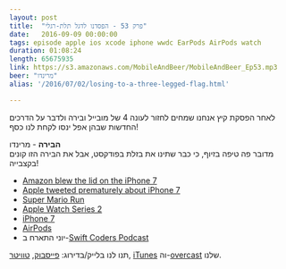 ```yaml
---
layout: post
title:  "פרק 53 - הפסדנו לדגל תלת-רגלי"
date:   2016-09-09 00:00:00
tags: episode apple ios xcode iphone wwdc EarPods AirPods watch
duration: 01:08:24
length: 65675935
link: https://s3.amazonaws.com/MobileAndBeer/MobileAndBeer_Ep53.mp3
beer: "מרינדו"
alias: '/2016/07/02/losing-to-a-three-legged-flag.html'

---
```


לאחר הפסקת קיץ אנחנו שמחים לחזור לעונה 4 של מובייל ובירה ולדבר על הדרכים החדשות שבהן אפל ינסו לקחת לנו כסף!

**הבירה** - מרינדו  
מדובר פה טיפה בזיוף, כי כבר שתינו את בזלת בפודקסט, אבל את הבירה הזו קונים בקצבייה!

- [Amazon blew the lid on the iPhone 7](http://gizmodo.com/amazon-just-blew-the-lid-on-the-iphone-7-1786326033)
- [Apple tweeted prematurely about iPhone 7](http://www.businessinsider.com/apple-iphone-7-leak-twitter-video-2016-9)
- [Super Mario Run](https://itunes.apple.com/us/app/super-mario-run/id1145275343?mt=8)
- [Apple Watch Series 2](http://www.apple.com/watch/)
- [iPhone 7](http://www.apple.com/iphone/)
- [AirPods](https://www.apple.com/airpods/)
- יוני התארח ב-[Swift Coders Podcast](http://swiftcoders.podbean.com)

תנו לנו בלייק/בדירוג: [פייסבוק](http://facebook.com/mobileandbeer), [טוויטר](http://twitter.com/mobileandbeer), [iTunes](https://itunes.apple.com/us/podcast/mwbyyl-wbyrh/id666362146?mt=2) וה-[overcast](https://overcast.fm/itunes666362146) שלנו.
